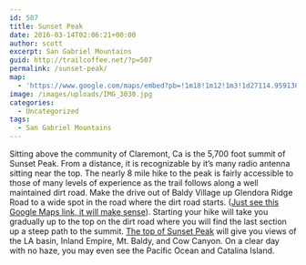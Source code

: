 ```yaml
---
id: 507
title: Sunset Peak
date: 2016-03-14T02:06:21+00:00
author: scott
excerpt: San Gabriel Mountains
guid: http://trailcoffee.net/?p=507
permalink: /sunset-peak/
map:
  - 'https://www.google.com/maps/embed?pb=!1m18!1m12!1m3!1d27114.959130129686!2d-117.73003740282557!3d34.21897045587994!2m3!1f0!2f0!3f0!3m2!1i1024!2i768!4f13.1!3m3!1m2!1s0x0%3A0x0!2zMzTCsDEzJzA4LjMiTiAxMTfCsDQyJzQ1LjEiVw!5e1!3m2!1sen!2sus!4v1467000519233'
image: /images/uploads/IMG_3030.jpg
categories:
  - Uncategorized
tags:
  - San Gabriel Mountains
---
```

Sitting above the community of Claremont, Ca is the 5,700 foot summit of Sunset Peak. From a distance, it is recognizable by it’s many radio antenna sitting near the top. The nearly 8 mile hike to the peak is fairly accessible to those of many levels of experience as the trail follows along a well maintained dirt road. Make the drive out of Baldy Village up Glendora Ridge Road to a wide spot in the road where the dirt road starts. (<a href="https://www.google.com/maps/place/34%C2%B013'08.3%22N+117%C2%B042'45.1%22W/@34.2189914,-117.7147177,956m/data=!3m2!1e3!4b1!4m2!3m1!1s0x0:0x0?hl=en">Just see this Google Maps link, it will make sense</a>). Starting your hike will take you gradually up to the top on the dirt road where you will find the last section up a steep path to the summit. <a href="https://www.google.com/maps/place/Sunset+Peak,+California+91711/@34.2164193,-117.6898144,956m/data=!3m1!1e3!4m2!3m1!1s0x80c33ba793f494d3:0x90cbcddd584e67a3?hl=en">The top of Sunset Peak</a> will give you views of the LA basin, Inland Empire, Mt. Baldy, and Cow Canyon. On a clear day with no haze, you may even see the Pacific Ocean and Catalina Island.